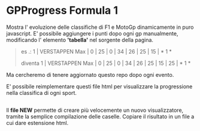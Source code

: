 # GPProgress Formula 1
Mostra l' evoluzione delle classifiche di F1 e MotoGp dinamicamente in puro javascript.
E' possibile aggiungere i punti dopo ogni gp manualmente, modificando l' elemento **'tabella'** nel sorgente della pagina.

>es .:   1 | VERSTAPPEN Max | 0 | 25 | 0 | 34 | 26 | 25 | 15 | * 1 *
>
>diventa 1 | VERSTAPPEN Max | 0 | 25 | 0 | 34 | 26 | 25 | 15 | 25 | * 1 *

Ma cercheremo di tenere aggiornato questo repo dopo ogni evento.

E' possibile reimplementare questi file html per visualizzare la progressione nella classifica di ogni sport.
##
Il **file NEW** permette di creare più velocemente un nuovo visualizzatore, tramite la semplice compilazione delle caselle.
Copiare il risultato in un file a cui dare estensione html.
